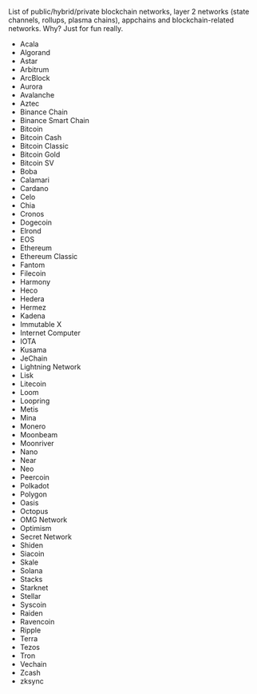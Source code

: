 List of public/hybrid/private blockchain networks, layer 2 networks (state channels, rollups, plasma chains), appchains and blockchain-related networks. Why? Just for fun really.

* Acala
* Algorand
* Astar
* Arbitrum
* ArcBlock
* Aurora
* Avalanche
* Aztec
* Binance Chain
* Binance Smart Chain
* Bitcoin
* Bitcoin Cash
* Bitcoin Classic
* Bitcoin Gold
* Bitcoin SV
* Boba
* Calamari
* Cardano
* Celo
* Chia
* Cronos
* Dogecoin
* Elrond
* EOS
* Ethereum
* Ethereum Classic
* Fantom
* Filecoin
* Harmony
* Heco
* Hedera
* Hermez
* Kadena
* Immutable X
* Internet Computer
* IOTA
* Kusama
* JeChain
* Lightning Network
* Lisk
* Litecoin
* Loom
* Loopring
* Metis
* Mina
* Monero
* Moonbeam
* Moonriver
* Nano
* Near
* Neo
* Peercoin
* Polkadot
* Polygon
* Oasis
* Octopus
* OMG Network
* Optimism
* Secret Network
* Shiden
* Siacoin
* Skale
* Solana
* Stacks
* Starknet
* Stellar
* Syscoin
* Raiden
* Ravencoin
* Ripple
* Terra
* Tezos
* Tron
* Vechain
* Zcash
* zksync
